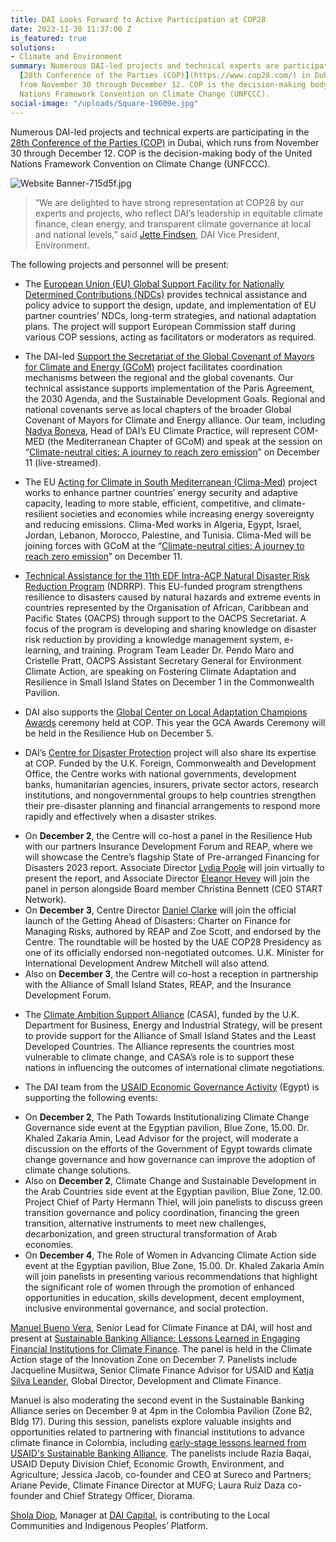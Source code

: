 ```yaml
---
title: DAI Looks Forward to Active Participation at COP28
date: 2023-11-30 11:37:00 Z
is_featured: true
solutions:
- Climate and Environment
summary: Numerous DAI-led projects and technical experts are participating in the
  [28th Conference of the Parties (COP)](https://www.cop28.com/) in Dubai, which runs
  from November 30 through December 12. COP is the decision-making body of the United
  Nations Framework Convention on Climate Change (UNFCCC).
social-image: "/uploads/Square-19609e.jpg"
---
```


Numerous DAI-led projects and technical experts are participating in the [28th Conference of the Parties (COP)](https://www.cop28.com/) in Dubai, which runs from November 30 through December 12. COP is the decision-making body of the United Nations Framework Convention on Climate Change (UNFCCC).

![Website Banner-715d5f.jpg](/uploads/Website%20Banner-715d5f.jpg)

<!--more-->

> “We are delighted to have strong representation at COP28 by our experts and projects, who reflect DAI’s leadership in equitable climate finance, clean energy, and transparent climate governance at local and national levels,” said [Jette Findsen](https://www.dai.com/who-we-are/our-team/jette-findsen), DAI Vice President, Environment.

The following projects and personnel will be present:

* The [European Union (EU) Global Support Facility for Nationally Determined Contributions (NDCs)](https://www.dai.com/our-work/projects/worldwide-eu-global-support-facility-for-nationally-determined-contributions-ndcs) provides technical assistance and policy advice to support the design, update, and implementation of EU partner countries’ NDCs, long-term strategies, and national adaptation plans. The project will support European Commission staff during various COP sessions, acting as facilitators or moderators as required. 

* The DAI-led [Support the Secretariat of the Global Covenant of Mayors for Climate and Energy (GCoM)](https://www.dai.com/our-work/projects/support-the-secretariat-of-the-global-covenant-of-mayors-for-climate-and-energy) project facilitates coordination mechanisms between the regional and the global covenants. Our technical assistance supports implementation of the Paris Agreement, the 2030 Agenda, and the Sustainable Development Goals. Regional and national covenants serve as local chapters of the broader Global Covenant of Mayors for Climate and Energy alliance. Our team, including [Nadya Boneva](https://www.dai.com/who-we-are/our-team/nadya-boneva), Head of DAI’s EU Climate Practice, will represent COM-MED (the Mediterranean Chapter of GCoM) and speak at the session on “[Climate-neutral cities: A journey to reach zero emission](https://www.cop28eusideevents.eu/e/programme?session=1837504&i=aOtfo30Eo44OQY5XuW0973mHlIxDPisV)” on December 11 (live-streamed).

* The EU [Acting for Climate in South Mediterranean (Clima-Med)](https://www.dai.com/our-work/projects/regional-eu-for-climate-action-in-the-european-neighbourhood-instrument-eni-southern-neighbourhood) project works to enhance partner countries’ energy security and adaptive capacity, leading to more stable, efficient, competitive, and climate-resilient societies and economies while increasing energy sovereignty and reducing emissions. Clima-Med works in Algeria, Egypt, Israel, Jordan, Lebanon, Morocco, Palestine, and Tunisia. Clima-Med will be joining forces with GCoM at the “[Climate-neutral cities: A journey to reach zero emission](https://www.cop28eusideevents.eu/e/programme?session=1837504&i=aOtfo30Eo44OQY5XuW0973mHlIxDPisV)” on December 11. 
* [Technical Assistance for the 11th EDF Intra-ACP Natural Disaster Risk Reduction Program](https://www.dai.com/our-work/projects/worldwide-african-caribbean-and-pacific-technical-assistance-for-the-11th-edf-intra-acp-natural-disaster-risk-reduction-programme) (NDRRP). This EU-funded program strengthens resilience to disasters caused by natural hazards and extreme events in countries represented by the Organisation of African, Caribbean and Pacific States (OACPS) through support to the OACPS Secretariat. A focus of the program is developing and sharing knowledge on disaster risk reduction by providing a knowledge management system, e-learning, and training. Program Team Leader Dr. Pendo Maro and Cristelle Pratt, OACPS Assistant Secretary General for Environment Climate Action, are speaking on Fostering Climate Adaptation and Resilience in Small Island States on December 1 in the Commonwealth Pavilion.

* DAI also supports the [Global Center on Local Adaptation Champions Awards](https://www.dai.com/our-work/projects/worldwide-gca-local-adaptation-champions-awards) ceremony held at COP. This year the GCA Awards Ceremony will be held in the Resilience Hub on December 5.

* DAI’s [Centre for Disaster Protection](https://www.dai.com/our-work/projects/worldwide-centre-for-disaster-protection) project will also share its expertise at COP. Funded by the U.K. Foreign, Commonwealth and Development Office, the Centre works with national governments, development banks, humanitarian agencies, insurers, private sector actors, research institutions, and nongovernmental groups to help countries strengthen their pre-disaster planning and financial arrangements to respond more rapidly and effectively when a disaster strikes.

<aside>
  <ul>
    <li>On <strong>December 2</strong>, the Centre will co-host a panel in the Resilience Hub with our partners Insurance Development Forum and REAP, where we will showcase the Centre’s flagship State of Pre-arranged Financing for Disasters 2023 report. Associate Director <a href="https://www.disasterprotection.org/lydia-poole">Lydia Poole</a> will join virtually to present the report, and Associate Director <a href="https://www.disasterprotection.org/eleanor-hevey">Eleanor Hevey</a> will join the panel in person alongside Board member Christina Bennett (CEO START Network). </li>
    <li>On <strong>December 3</strong>, Centre Director <a href="https://www.disasterprotection.org/daniel-clarke">Daniel Clarke</a> will join the official launch of the Getting Ahead of Disasters: Charter on Finance for Managing Risks, authored by REAP and Zoe Scott, and endorsed by the Centre. The roundtable will be hosted by the UAE COP28 Presidency as one of its officially endorsed non-negotiated outcomes. U.K. Minister for International Development Andrew Mitchell will also attend.</li>
    <li>Also on <strong>December 3</strong>, the Centre will co-host a reception in partnership with the Alliance of Small Island States, REAP, and the Insurance Development Forum. </li>
  </ul>
</aside>

* The [Climate Ambition Support Alliance](https://www.linkedin.com/company/climate-ambition-support-alliance/) (CASA), funded by the U.K. Department for Business, Energy and Industrial Strategy, will be present to provide support for the Alliance of Small Island States and the Least Developed Countries. The Alliance represents the countries most vulnerable to climate change, and CASA’s role is to support these nations in influencing the outcomes of international climate negotiations. 

* The DAI team from the [USAID Economic Governance Activity](https://www.dai.com/our-work/projects/egypt-economic-governance-activity-ega) (Egypt) is supporting the following events:

<aside>
  <ul>
    <li>On <strong>December 2</strong>, The Path Towards Institutionalizing Climate Change Governance side event at the Egyptian pavilion, Blue Zone, 15.00. Dr. Khaled Zakaria Amin,
Lead Advisor for the project, will moderate a discussion on the efforts of the Government of Egypt towards climate change governance and how governance can improve the adoption of climate change
solutions.</li>
    <li>Also on <strong>December 2</strong>, Climate Change and Sustainable Development in the Arab Countries side event at the Egyptian pavilion, Blue Zone, 12.00. Project Chief of Party Hermann Thiel, will join panelists to discuss green transition governance and policy coordination, financing the green transition, alternative instruments to meet new challenges, decarbonization, and green structural transformation of Arab economies. </li>
    <li>On <strong>December 4</strong>, The Role of Women in Advancing Climate Action side event at the Egyptian pavilion, Blue Zone, 15.00. Dr. Khaled Zakaria Amin will join panelists in presenting various
recommendations that highlight the significant role of women through the promotion of enhanced opportunities in education, skills development, decent employment, inclusive environmental governance, and social protection.</li>
  </ul>
</aside>

[Manuel Bueno Vera](https://www.dai.com/who-we-are/our-team/manuel-bueno), Senior Lead for Climate Finance at DAI, will host and present at [Sustainable Banking Alliance: Lessons Learned in Engaging Financial Institutions for Climate Finance](https://www.cop-28.org/climate-action-innovation-zone/sustainable-banking-alliance-lessons-learned-engaging-financial-institutions-climate-finance?&filters.event-2=Climate%20Action%20Stage&searchgroup=libraryentry-climate-action-innovation-zone). The panel is held in the Climate Action stage of the Innovation Zone on December 7. Panelists include Jacqueline Musiitwa, Senior Climate Finance Advisor for USAID and [Katja Silva Leander](https://www.dai.com/who-we-are/our-team/katja-silva-leander), Global Director, Development and Climate Finance.

Manuel is also moderating the second event in the Sustainable Banking Alliance series on December 9 at 4pm in the Colombia Pavilion (Zone B2, Bldg 17). During this session, panelists explore valuable insights and opportunities related to partnering with financial institutions to advance climate finance in Colombia, including [early-stage lessons learned from USAID's Sustainable Banking Alliance](/uploads/Sustainable%20Banking%20Alliance%20-%20Lessons%20Learned%20for%20Climate%20Finance%20in%20Colombia%20and%20Egypt.pdf). The panelists include Razia Baqai, USAID Deputy Division Chief, Economic Growth, Environment, and Agriculture; Jessica Jacob, co-founder and CEO at Sureco and Partners; Ariane Pevide, Climate Finance Director at MUFG; Laura Ruiz Daza co-founder and Chief Strategy Officer, Diorama.

[Shola Diop](https://www.linkedin.com/in/shola-diop-86988a144/?originalSubdomain=au), Manager at [DAI Capital](https://www.dai.com/our-work/solutions/dai-capital), is contributing to the Local Communities and Indigenous Peoples’ Platform.


